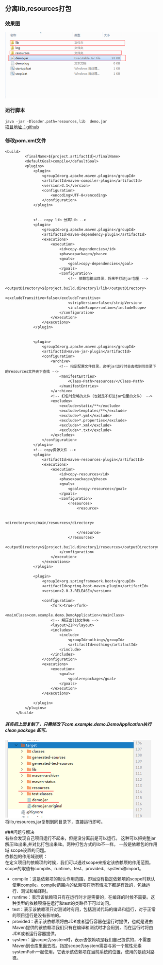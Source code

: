 ## 分离lib,resources打包     
### 效果图    
![效果图](img/效果图1.png "效果图")   
### 运行脚本    
```java -jar -Dloader.path=resources,lib  demo.jar ```     
[项目地址：github](https://github.com/weiey/separate-res-demo.git "地址")

### 修改pom.xml文件
``` <!-- 分离lib -->
<build>
         <finalName>${project.artifactId}</finalName>
         <defaultGoal>compile</defaultGoal>
         <plugins>
             <plugin>
                 <groupId>org.apache.maven.plugins</groupId>
                 <artifactId>maven-compiler-plugin</artifactId>
                 <version>3.1</version>
                 <configuration>
                     <encoding>UTF-8</encoding>
                 </configuration>
             </plugin>
 
 
             <!-- copy lib 分离lib -->
             <plugin>
                 <groupId>org.apache.maven.plugins</groupId>
                 <artifactId>maven-dependency-plugin</artifactId>
                 <executions>
                     <execution>
                         <id>copy-dependencies</id>
                         <phase>package</phase>
                         <goals>
                             <goal>copy-dependencies</goal>
                         </goals>
                         <configuration>
                             <!-- 依赖包输出目录，将来不打进jar包里 -->
                             <outputDirectory>${project.build.directory}/lib</outputDirectory>
                             <excludeTransitive>false</excludeTransitive>
                             <stripVersion>false</stripVersion>
                             <includeScope>runtime</includeScope>
                         </configuration>
                     </execution>
                 </executions>
             </plugin>
 
 
             <plugin>
                 <groupId>org.apache.maven.plugins</groupId>
                 <artifactId>maven-jar-plugin</artifactId>
                 <configuration>
                     <archive>
                         <!-- 指定配置文件目录，这样jar运行时会去找到同目录下的resources文件夹下查找 -->
                         <manifestEntries>
                             <Class-Path>resources/</Class-Path>
                         </manifestEntries>
                     </archive>
                     <!-- 打包时忽略的文件（也就是不打进jar包里的文件） -->
                     <excludes>
                         <exclude>static/**</exclude>
                         <exclude>templates/**</exclude>
                         <exclude>*.yml</exclude>
                         <exclude>*.properties</exclude>
                         <exclude>*.xml</exclude>
                         <exclude>*.txt</exclude>
                     </excludes>
                 </configuration>
             </plugin>
             <!-- copy资源文件 -->
             <plugin>
                 <artifactId>maven-resources-plugin</artifactId>
                 <executions>
                     <execution>
                         <id>copy-resources</id>
                         <phase>package</phase>
                         <goals>
                             <goal>copy-resources</goal>
                         </goals>
                         <configuration>
                             <resources>
                                 <resource>
 
                                     <directory>src/main/resources</directory>
 
                                 </resource>
                             </resources>
                             <outputDirectory>${project.build.directory}/resources</outputDirectory>
                         </configuration>
                     </execution>
                 </executions>
             </plugin>
 
             <plugin>
                 <groupId>org.springframework.boot</groupId>
                 <artifactId>spring-boot-maven-plugin</artifactId>
                 <version>2.0.3.RELEASE</version>
 
                 <configuration>
                     <fork>true</fork>
                     <mainClass>com.example.demo.DemoApplication</mainClass>
                     <!-- 解压出lib文件夹 -->
                     <layout>ZIP</layout>
                     <includes>
                         <include>
                             <groupId>nothing</groupId>
                             <artifactId>nothing</artifactId>
                         </include>
                     </includes>
                 </configuration>
                 <executions>
                     <execution>
                         <goals>
                             <goal>repackage</goal>
                         </goals>
                     </execution>
                 </executions>
 
             </plugin>
         </plugins>
     </build>
```   
##### 其实把上面复制了，只需修改下<mainClass>com.example.demo.DemoApplication</mainClass>执行 clean   package 即可。         

![打包后](img/打包完成图.png)    
将lib,resources,jar复制到同目录下，直接运行即可。     

###问题与解决    
有些会发现自己项目运行不起来，但是没分离前是可以运行。
这种可以把完整jar解压lib出来,并对比打包出来lib。两种打包方式的lib不一样。
一般是依赖包的作用域 scope设置的问题。  
依赖包的作用域说明：     
   在定义项目的依赖项的时候，我们可以通过scope来指定该依赖项的作用范围。scope的取值有compile、runtime、test、provided、system和import。     
   * compile：这是依赖项的默认作用范围，即当没有指定依赖项的scope时默认使用compile。compile范围内的依赖项在所有情况下都是有效的，包括运行、测试和编译时。     
   * runtime：表示该依赖项只有在运行时才是需要的，在编译的时候不需要。这种类型的依赖项将在运行和test的类路径下可以访问。     
   * test：表示该依赖项只对测试时有用，包括测试代码的编译和运行，对于正常的项目运行是没有影响的。     
   * provided：表示该依赖项将由JDK或者运行容器在运行时提供，也就是说由Maven提供的该依赖项我们只有在编译和测试时才会用到，而在运行时将由JDK或者运行容器提供。     
   * system：当scope为system时，表示该依赖项是我们自己提供的，不需要Maven到仓库里面去找。指定scope为system需要与另一个属性元素systemPath一起使用，它表示该依赖项在当前系统的位置，使用的是绝对路径。         

  


